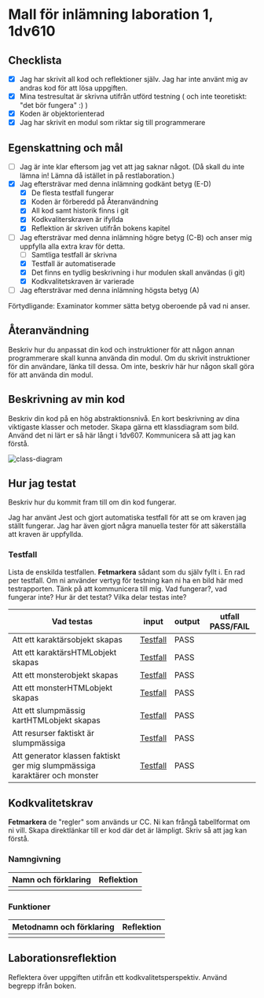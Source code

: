 # Mall för inlämning laboration 1, 1dv610

## Checklista
  - [x] Jag har skrivit all kod och reflektioner själv. Jag har inte använt mig av andras kod för att lösa uppgiften.
  - [x] Mina testresultat är skrivna utifrån utförd testning ( och inte teoretiskt: "det bör fungera" :) )
  - [x] Koden är objektorienterad
  - [x] Jag har skrivit en modul som riktar sig till programmerare

## Egenskattning och mål
  - [ ] Jag är inte klar eftersom jag vet att jag saknar något. (Då skall du inte lämna in! Lämna då istället in på restlaboration.)
  - [x] Jag eftersträvar med denna inlämning godkänt betyg (E-D)
    - [x] De flesta testfall fungerar
    - [x] Koden är förberedd på Återanvändning
    - [x] All kod samt historik finns i git 
    - [x] Kodkvaliterskraven är ifyllda
    - [x] Reflektion är skriven utifrån bokens kapitel 
  - [ ] Jag eftersträvar med denna inlämning högre betyg (C-B) och anser mig uppfylla alla extra krav för detta. 
    - [ ] Samtliga testfall är skrivna    
    - [x] Testfall är automatiserade
    - [x] Det finns en tydlig beskrivning i hur modulen skall användas (i git)
    - [x] Kodkvalitetskraven är varierade 
  - [ ] Jag eftersträvar med denna inlämning högsta betyg (A) 

Förtydligande: Examinator kommer sätta betyg oberoende på vad ni anser. 

## Återanvändning
Beskriv hur du anpassat din kod och instruktioner för att någon annan programmerare skall kunna använda din modul. Om du skrivit instruktioner för din användare, länka till dessa. Om inte, beskriv här hur någon skall göra för att använda din modul.



## Beskrivning av min kod
Beskriv din kod på en hög abstraktionsnivå. En kort beskrivning av dina viktigaste klasser och metoder. Skapa gärna ett klassdiagram som bild. Använd det ni lärt er så här långt i 1dv607. Kommunicera så att jag kan förstå.

![class-diagram](https://user-images.githubusercontent.com/89847326/192315672-b7d0f8ea-0028-4896-bde1-6cbcdc490b79.jpeg)


## Hur jag testat
Beskriv hur du kommit fram till om din kod fungerar.

Jag har använt Jest och gjort automatiska testfall för att se om kraven jag ställt fungerar.
Jag har även gjort några manuella tester för att säkerställa att kraven är uppfyllda.

### Testfall
Lista de enskilda testfallen. **Fetmarkera** sådant som du själv fyllt i. En rad per testfall. Om ni använder vertyg för testning kan ni ha en bild här med testrapporten. Tänk på att kommunicera till mig. Vad fungerar?, vad fungerar inte? Hur är det testat? Vilka delar testas inte?

| Vad testas      | input | output | utfall PASS/FAIL |
| --------- | --------- | ------ | ------- |
| Att ett karaktärsobjekt skapas|[Testfall](https://github.com/Miroxygen/TableTopFantasyGameGenerator/wiki/Tests#uc1-randomize-a-random-fantasy-character)|PASS|
| Att ett karaktärsHTMLobjekt skapas|[Testfall](https://github.com/Miroxygen/TableTopFantasyGameGenerator/wiki/Tests#uc4-create-an-html-component-from-the-randomized-generator-classes)|PASS| 
| Att ett monsterobjekt skapas|[Testfall](https://github.com/Miroxygen/TableTopFantasyGameGenerator/wiki/Tests#uc2-randomize-a-fantasy-monster)|PASS|
| Att ett monsterHTMLobjekt skapas|[Testfall](https://github.com/Miroxygen/TableTopFantasyGameGenerator/wiki/Tests#uc4-create-an-html-component-from-the-randomized-generator-classes)|PASS|
| Att ett slumpmässig kartHTMLobjekt skapas|[Testfall](https://github.com/Miroxygen/TableTopFantasyGameGenerator/wiki/Tests#uc4-create-an-html-component-from-the-randomized-generator-classes)|PASS|
| Att resurser faktiskt är slumpmässiga|[Testfall](https://github.com/Miroxygen/TableTopFantasyGameGenerator/wiki/Tests#automatic-tests)|PASS|
| Att generator klassen faktiskt ger mig slumpmässiga karaktärer och monster |[Testfall](https://github.com/Miroxygen/TableTopFantasyGameGenerator/wiki/Tests#automatic-tests)|PASS|







## Kodkvalitetskrav

**Fetmarkera** de "regler" som används ur CC. Ni kan frångå tabellformat om ni vill. Skapa direktlänkar till er kod där det är lämpligt. Skriv så att jag kan förstå.

### Namngivning

| Namn och förklaring  | Reflektion                                   |
| -------------------  | ---------------------------------------------|
|                      |                                              |

### Funktioner

| Metodnamn och förklaring  | Reflektion                                   |
| -------------------  | ---------------------------------------------|
|                      |                                              |

## Laborationsreflektion
Reflektera över uppgiften utifrån ett kodkvalitetsperspektiv. Använd begrepp ifrån boken. 

